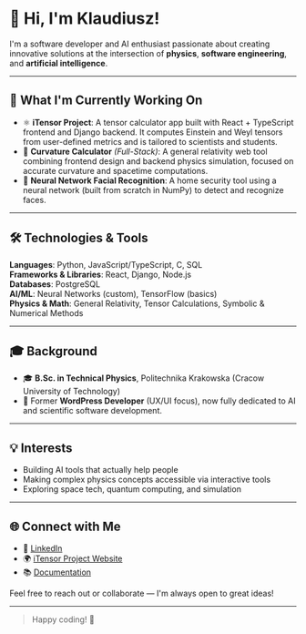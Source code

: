 # 👋 Hi, I'm Klaudiusz!

I'm a software developer and AI enthusiast passionate about creating innovative solutions at the intersection of **physics**, **software engineering**, and **artificial intelligence**.

---

## 🚀 What I'm Currently Working On

- ⚛️ **iTensor Project**: A tensor calculator app built with React + TypeScript frontend and Django backend. It computes Einstein and Weyl tensors from user-defined metrics and is tailored to scientists and students.
- 🌌 **Curvature Calculator** *(Full-Stack)*: A general relativity web tool combining frontend design and backend physics simulation, focused on accurate curvature and spacetime computations.
- 🤖 **Neural Network Facial Recognition**: A home security tool using a neural network (built from scratch in NumPy) to detect and recognize faces.

---

## 🛠️ Technologies & Tools

**Languages**: Python, JavaScript/TypeScript, C, SQL  
**Frameworks & Libraries**: React, Django, Node.js  
**Databases**: PostgreSQL  
**AI/ML**: Neural Networks (custom), TensorFlow (basics)  
**Physics & Math**: General Relativity, Tensor Calculations, Symbolic & Numerical Methods

---

## 🎓 Background

- 🎓 **B.Sc. in Technical Physics**, Politechnika Krakowska (Cracow University of Technology)  
- 💼 Former **WordPress Developer** (UX/UI focus), now fully dedicated to AI and scientific software development.

---

## 💡 Interests

- Building AI tools that actually help people  
- Making complex physics concepts accessible via interactive tools  
- Exploring space tech, quantum computing, and simulation

---

## 🌐 Connect with Me

- 🔗 [LinkedIn](#)
- 🌍 [iTensor Project Website](https://itensor.online)  
- 📚 [Documentation](https://itensor-docs.com)

Feel free to reach out or collaborate — I'm always open to great ideas!

---

> Happy coding! 🚀
